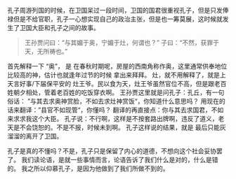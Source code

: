 

孔子周游列国的时候，在卫国呆过一段时间，卫国的国君很重视孔子，但是只发俸禄但是不给官职，孔子一心想实现自己的政治主张，但是也一筹莫展，这时候就发生了卫国大臣和孔子之间的故事。
> 王孙贾问曰：“与其媚于奥，宁媚于灶，何谓也？”
> 子曰：“不然，获罪于天，无所祷也。”

首先解释一下 “奥”， 是 在春秋时期呢，房屋的西南角称作奥，这里通常供奉地位比较高的神，估计也就逢年过节的时候 拿出来拜拜。
灶，就不用解释了，就是上天言好事/下届保平安的 灶王爷。民以食为天，灶王爷虽然官位不高，但是跟老百姓朝夕相处，管着老百姓的吃饭穿衣啊。
王孙贾这里就是问孔子：孔丘，有一句俗话： ”与其去求奥神赏脸，不如去求灶神赏饭“，你知道什么意思吗？
用现在的话来翻译：”县官不如现管“，你懂吗？
翻译的再直接点：你与其去求国君，不如来求求我这个大臣。
孔子说：不行啊，这样是不按套路出牌啊，违反了道义，老天是不会饶恕的。不是不报，时候未到啊。
孔子这样说的结果，就是 最后只能灰溜溜的离开了卫国。

孔子是真的不懂吗？不是，孔子只是保留了内心的道德，不想向这个社会妥协罢了。
我们读论语，是就一些事情而言，论语告诉了我们什么是对的，什么是错的。
我之所以仰慕孔子，是因为他做到了我们所做不到的。

